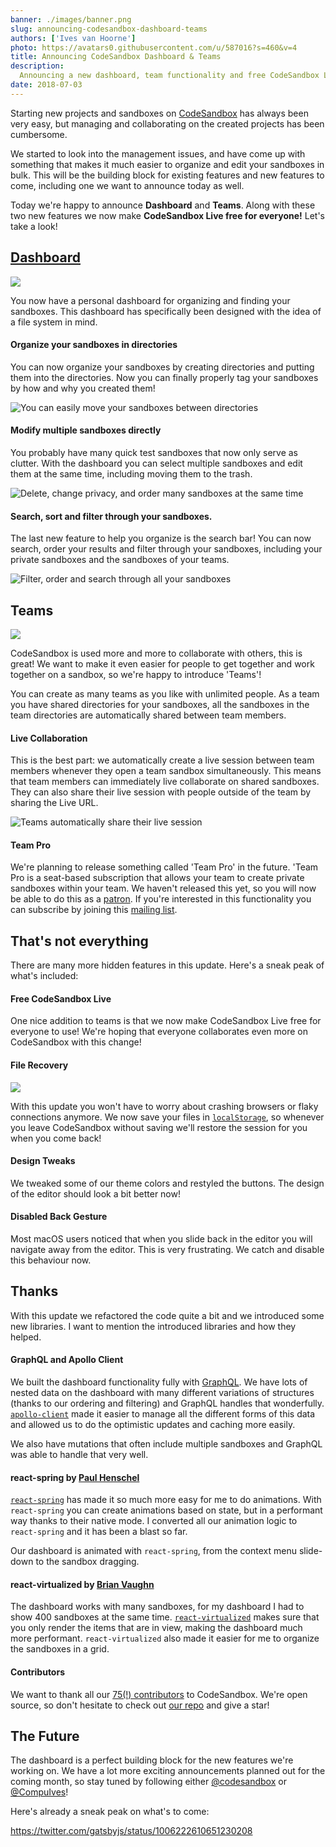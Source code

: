 ```yaml
---
banner: ./images/banner.png
slug: announcing-codesandbox-dashboard-teams
authors: ['Ives van Hoorne']
photo: https://avatars0.githubusercontent.com/u/587016?s=460&v=4
title: Announcing CodeSandbox Dashboard & Teams
description:
  Announcing a new dashboard, team functionality and free CodeSandbox Live!
date: 2018-07-03
---
```


Starting new projects and sandboxes on [CodeSandbox](https://codesandbox.io) has
always been very easy, but managing and collaborating on the created projects
has been cumbersome.

We started to look into the management issues, and have come up with something
that makes it much easier to organize and edit your sandboxes in bulk. This will
be the building block for existing features and new features to come, including
one we want to announce today as well.

Today we're happy to announce **Dashboard** and **Teams**. Along with these two
new features we now make **CodeSandbox Live free for everyone!** Let's take a
look!

## [Dashboard](https://codesandbox.io/dashboard)

![](./images/0.png)

You now have a personal dashboard for organizing and finding your sandboxes.
This dashboard has specifically been designed with the idea of a file system in
mind.

#### Organize your sandboxes in directories

You can now organize your sandboxes by creating directories and putting them
into the directories. Now you can finally properly tag your sandboxes by how and
why you created them!

![You can easily move your sandboxes between directories](./images/1.gif)

#### Modify multiple sandboxes directly

You probably have many quick test sandboxes that now only serve as clutter. With
the dashboard you can select multiple sandboxes and edit them at the same time,
including moving them to the trash.

![Delete, change privacy, and order many sandboxes at the same time](./images/2.gif)

#### Search, sort and filter through your sandboxes.

The last new feature to help you organize is the search bar! You can now search,
order your results and filter through your sandboxes, including your private
sandboxes and the sandboxes of your teams.

![Filter, order and search through all your sandboxes](./images/3.gif)

## Teams

![](./images/4.png)

CodeSandbox is used more and more to collaborate with others, this is great! We
want to make it even easier for people to get together and work together on a
sandbox, so we're happy to introduce 'Teams'!

You can create as many teams as you like with unlimited people. As a team you
have shared directories for your sandboxes, all the sandboxes in the team
directories are automatically shared between team members.

#### Live Collaboration

This is the best part: we automatically create a live session between team
members whenever they open a team sandbox simultaneously. This means that team
members can immediately live collaborate on shared sandboxes. They can also
share their live session with people outside of the team by sharing the Live
URL.

![Teams automatically share their live session](./images/5.gif)

#### Team Pro

We're planning to release something called 'Team Pro' in the future. 'Team Pro
is a seat-based subscription that allows your team to create private sandboxes
within your team. We haven't released this yet, so you will now be able to do
this as a [patron](http://codesandbox.io/patron). If you're interested in this
functionality you can subscribe by joining this
[mailing list](https://airtable.com/shrlgLSJWiX8rYqyG).

## That's not everything

There are many more hidden features in this update. Here's a sneak peak of
what's included:

#### Free CodeSandbox Live

One nice addition to teams is that we now make CodeSandbox Live free for
everyone to use! We're hoping that everyone collaborates even more on
CodeSandbox with this change!

#### File Recovery

![](./images/6.gif)

With this update you won't have to worry about crashing browsers or flaky
connections anymore. We now save your files in
[`localStorage`](https://developer.mozilla.org/en-US/docs/Web/API/Window/localStorage),
so whenever you leave CodeSandbox without saving we'll restore the session for
you when you come back!

#### Design Tweaks

We tweaked some of our theme colors and restyled the buttons. The design of the
editor should look a bit better now!

#### Disabled Back Gesture

Most macOS users noticed that when you slide back in the editor you will
navigate away from the editor. This is very frustrating. We catch and disable
this behaviour now.

## Thanks

With this update we refactored the code quite a bit and we introduced some new
libraries. I want to mention the introduced libraries and how they helped.

#### GraphQL and Apollo Client

We built the dashboard functionality fully with [GraphQL](https://graphql.org).
We have lots of nested data on the dashboard with many different variations of
structures (thanks to our ordering and filtering) and GraphQL handles that
wonderfully. [`apollo-client`](https://github.com/apollographql/apollo-client)
made it easier to manage all the different forms of this data and allowed us to
do the optimistic updates and caching more easily.

We also have mutations that often include multiple sandboxes and GraphQL was
able to handle that very well.

#### react-spring by [Paul Henschel](https://twitter.com/0xca0a)

[`react-spring`](https://github.com/react-spring/react-spring) has made it so
much more easy for me to do animations. With `react-spring` you can create
animations based on state, but in a performant way thanks to their native mode.
I converted all our animation logic to `react-spring` and it has been a blast so
far.

Our dashboard is animated with `react-spring`, from the context menu slide-down
to the sandbox dragging.

#### react-virtualized by [Brian Vaughn](https://twitter.com/brian_d_vaughn)

The dashboard works with many sandboxes, for my dashboard I had to show 400
sandboxes at the same time.
[`react-virtualized`](https://github.com/bvaughn/react-virtualized) makes sure
that you only render the items that are in view, making the dashboard much more
performant. `react-virtualized` also made it easier for me to organize the
sandboxes in a grid.

#### Contributors

We want to thank all our
[75(!) contributors](https://github.com/codesandbox/codesandbox-client/graphs/contributors)
to CodeSandbox. We're open source, so don't hesitate to check out
[our repo](https://github.com/codesandbox/codesandbox-client) and give a star!

## The Future

The dashboard is a perfect building block for the new features we're working on.
We have a lot more exciting announcements planned out for the coming month, so
stay tuned by following either [@codesandbox](https://twitter.com/codesandbox)
or [@CompuIves](https://twitter.com/CompuIves)!

Here's already a sneak peak on what's to come:

https://twitter.com/gatsbyjs/status/1006222610651230208
